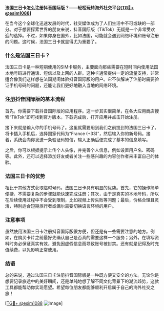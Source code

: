 **法国三日卡怎么注册抖音国际版？——轻松玩转海外社交平台[[TG💪+ @esim1088](https://t.me/s/esim1088)]**

在当今这个全球化迅速发展的时代，社交媒体成为了人们生活中不可或缺的一部分。对于想要探索世界的朋友来说，抖音国际版（TikTok）无疑是一个非常受欢迎的选择。不过，如果你身在国外，比如法国，可能就会遇到网络环境和账号注册的问题。这时候，法国三日卡就显得尤为重要了。

### 什么是法国三日卡？

法国三日卡是一种短期使用的SIM卡服务，主要面向那些需要在短时间内使用法国本地号码进行通话、短信以及上网的人群。这种卡通常提供一定的流量支持，非常适合像我们这样想在法国期间体验抖音国际版的用户。它不仅解决了注册时需要验证手机号码的问题，还能让我们更好地融入当地的网络环境。

### 注册抖音国际版的基本流程

首先，你需要下载抖音国际版的应用程序。这一步其实很简单，在各大应用商店搜索“TikTok”即可找到官方版本。下载完成后，打开应用并点击开始注册。

接下来就是输入你的手机号码了。这里就需要用到我们之前提到的法国三日卡了。将卡插入手机后，选择国家代码为“France (+33)”，然后输入你的新号码。接着，系统会向你发送一条验证码短信，输入正确后便完成了基本的信息填写。

之后，你可以根据提示上传个人头像，并完善个人信息，例如设置用户名、密码等。此外，还可以选择添加好友或者关注一些感兴趣的内容创作者来丰富自己的体验。

### 法国三日卡的优势

相比于其他方式获取临时号码，法国三日卡具有明显的优势。首先，它的操作简单便捷，不需要复杂的步骤就能快速完成注册；其次，由于是真实的本地号码，所以在后续使用过程中不会受到限制，比如视频上传失败等问题；最后，价格合理且灵活，特别适合短期旅行者或偶尔需要切换语言环境的用户。

### 注意事项

虽然使用法国三日卡注册抖音国际版很方便，但还是有一些需要注意的地方。例如，在购买卡片之前最好先确认自己是否真的需要这样一个服务；另外，在填写资料时务必保证真实有效，避免因虚假信息而导致账号被封禁。还有就是记得及时充值续费，以免影响正常使用。

### 结语

总的来说，通过法国三日卡注册抖音国际版是一种既方便又安全的方法。无论你是想要记录旅途中的美好瞬间，还是单纯地想了解不同文化背景下的潮流趋势，这款工具都能帮助你实现愿望。希望每位朋友都能够顺利开启属于自己的海外社交之旅！

[[TG💪+ @esim1088](https://t.me/s/esim1088) ![Image](https://i.postimg.cc/4NQfJmqS/Snipaste-2025-05-13-00-14-12.png)]